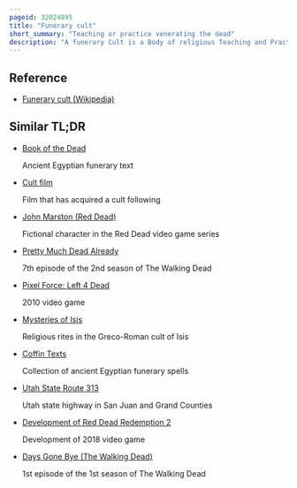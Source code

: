 ```yaml
---
pageid: 32024895
title: "Funerary cult"
short_summary: "Teaching or practice venerating the dead"
description: "A funerary Cult is a Body of religious Teaching and Practice centered on the Veneration of the Dead in which the Living are thought to be able to confer Benefits on the dead in the Afterlife or to appease their Otherwise Wrath. Rituals were carried on either for the Benefit of the dead by their Relatives or by a Class of Priests appointed and paid to perform the Rites. These Rituals took Place at the Tombs of the dead themselves or at mortuary Temples designated for this Purpose. Funerary Cults can be found in a wide Variety of Cultures."
---
```


## Reference

- [Funerary cult (Wikipedia)](https://en.wikipedia.org/?curid=32024895)

## Similar TL;DR

- [Book of the Dead](/tldr/en/book-of-the-dead)

  Ancient Egyptian funerary text

- [Cult film](/tldr/en/cult-film)

  Film that has acquired a cult following

- [John Marston (Red Dead)](/tldr/en/john-marston-red-dead)

  Fictional character in the Red Dead video game series

- [Pretty Much Dead Already](/tldr/en/pretty-much-dead-already)

  7th episode of the 2nd season of The Walking Dead

- [Pixel Force: Left 4 Dead](/tldr/en/pixel-force-left-4-dead)

  2010 video game

- [Mysteries of Isis](/tldr/en/mysteries-of-isis)

  Religious rites in the Greco-Roman cult of Isis

- [Coffin Texts](/tldr/en/coffin-texts)

  Collection of ancient Egyptian funerary spells

- [Utah State Route 313](/tldr/en/utah-state-route-313)

  Utah state highway in San Juan and Grand Counties

- [Development of Red Dead Redemption 2](/tldr/en/development-of-red-dead-redemption-2)

  Development of 2018 video game

- [Days Gone Bye (The Walking Dead)](/tldr/en/days-gone-bye-the-walking-dead)

  1st episode of the 1st season of The Walking Dead
